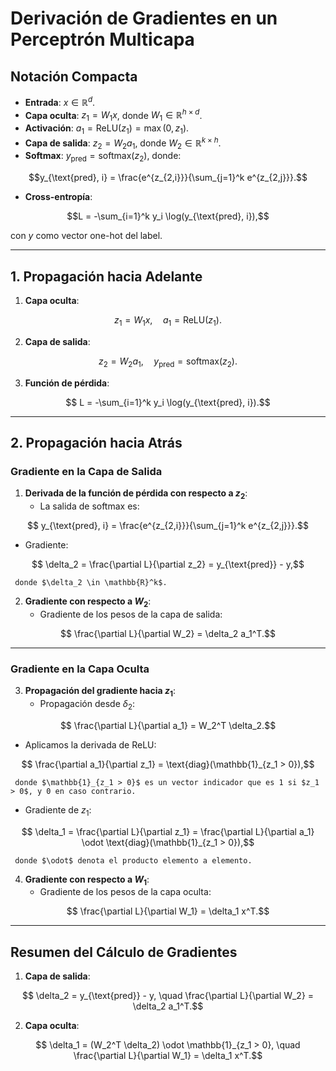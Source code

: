 # Derivación de Gradientes en un Perceptrón Multicapa

## Notación Compacta
- **Entrada**: $x \in \mathbb{R}^d$.
- **Capa oculta**: $z_1 = W_1 x$, donde $W_1 \in \mathbb{R}^{h \times d}$.
- **Activación**: $a_1 = \text{ReLU}(z_1) = \max(0, z_1)$.
- **Capa de salida**: $z_2 = W_2 a_1$, donde $W_2 \in \mathbb{R}^{k \times h}$.
- **Softmax**: $y_{\text{pred}} = \text{softmax}(z_2)$, donde:

```math
y_{\text{pred}, i} = \frac{e^{z_{2,i}}}{\sum_{j=1}^k e^{z_{2,j}}}.
```

- **Cross-entropía**:

```math
L = -\sum_{i=1}^k y_i \log(y_{\text{pred}, i}),
```

  con $y$ como vector one-hot del label.

---

## 1. Propagación hacia Adelante
1. **Capa oculta**:

```math
   z_1 = W_1 x, \quad a_1 = \text{ReLU}(z_1).
```

2. **Capa de salida**:

```math
   z_2 = W_2 a_1, \quad y_{\text{pred}} = \text{softmax}(z_2).
```

3. **Función de pérdida**:

```math
   L = -\sum_{i=1}^k y_i \log(y_{\text{pred}, i}).
```

---

## 2. Propagación hacia Atrás

### Gradiente en la Capa de Salida
1. **Derivada de la función de pérdida con respecto a $z_2$**:
   - La salida de softmax es:

```math
     y_{\text{pred}, i} = \frac{e^{z_{2,i}}}{\sum_{j=1}^k e^{z_{2,j}}}.
```

   - Gradiente:

```math
     \delta_2 = \frac{\partial L}{\partial z_2} = y_{\text{pred}} - y,
```

     donde $\delta_2 \in \mathbb{R}^k$.

2. **Gradiente con respecto a $W_2$**:
   - Gradiente de los pesos de la capa de salida:

```math
     \frac{\partial L}{\partial W_2} = \delta_2 a_1^T.
```

---

### Gradiente en la Capa Oculta
3. **Propagación del gradiente hacia $z_1$**:
   - Propagación desde $\delta_2$:

```math
     \frac{\partial L}{\partial a_1} = W_2^T \delta_2.
```

   - Aplicamos la derivada de ReLU:

```math
     \frac{\partial a_1}{\partial z_1} = \text{diag}(\mathbb{1}_{z_1 > 0}),
```

     donde $\mathbb{1}_{z_1 > 0}$ es un vector indicador que es 1 si $z_1 > 0$, y 0 en caso contrario.
   - Gradiente de $z_1$:
   
```math
     \delta_1 = \frac{\partial L}{\partial z_1} = \frac{\partial L}{\partial a_1} \odot \text{diag}(\mathbb{1}_{z_1 > 0}),
```

     donde $\odot$ denota el producto elemento a elemento.

4. **Gradiente con respecto a $W_1$**:
   - Gradiente de los pesos de la capa oculta:

```math
     \frac{\partial L}{\partial W_1} = \delta_1 x^T.
```

---

## Resumen del Cálculo de Gradientes
1. **Capa de salida**:

```math
   \delta_2 = y_{\text{pred}} - y, \quad \frac{\partial L}{\partial W_2} = \delta_2 a_1^T.
```

2. **Capa oculta**:

```math
   \delta_1 = (W_2^T \delta_2) \odot \mathbb{1}_{z_1 > 0}, \quad \frac{\partial L}{\partial W_1} = \delta_1 x^T.
```
